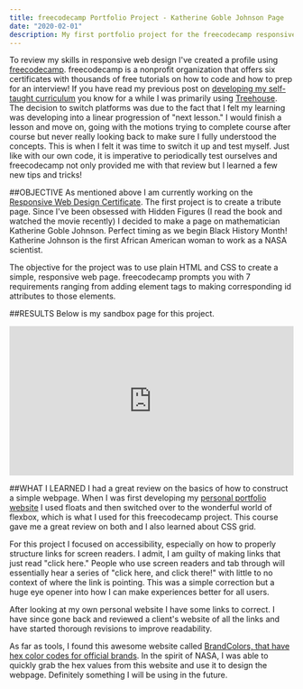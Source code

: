```yaml
---
title: freecodecamp Portfolio Project - Katherine Goble Johnson Page
date: "2020-02-01"
description: My first portfolio project for the freecodecamp responsive web design certificate.
---
```


To review my skills in responsive web design I've created a profile using [freecodecamp](https://www.freecodecamp.org/).  freecodecamp is a nonprofit organization that offers six certificates with thousands of free tutorials on how to code and how to prep for an interview! If you have read my previous post on [developing my self-taught curriculum](https://courtneymakesthingsmove.netlify.com/developing-structure/) you know for a while I was primarily using [Treehouse](https://teamtreehouse.com).  The decision to switch platforms was due to the fact that I felt my learning was developing into a linear progression of "next lesson."  I would finish a lesson and move on, going with the motions trying to complete course after course but never really looking back to make sure I fully understood the concepts.  This is when I felt it was time to switch it up and test myself.  Just like with our own code, it is imperative to periodically test ourselves and freecodecamp not only provided me with that review but I learned a few new tips and tricks!


##OBJECTIVE
As mentioned above I am currently working on the [Responsive Web Design Certificate](https://www.freecodecamp.org/learn).  The first project is to create a tribute page.  Since I've been obsessed with Hidden Figures (I read the book and watched the movie recently) I decided to make a page on mathematician Katherine Goble Johnson.  Perfect timing as we begin Black History Month! Katherine Johnson is the first African American woman to work as a NASA scientist.

The objective for the project was to use plain HTML and CSS to create a simple, responsive web page.  freecodecamp prompts you with 7 requirements ranging from adding element tags to making corresponding id attributes to those elements.



##RESULTS
Below is my sandbox page for this project.

<iframe height="265" style="width: 100%;" scrolling="no" title="FCC: Katherine G. Johnson Biography Page" src="https://codepen.io/courtneypure/embed/preview/gObJQMe?height=265&theme-id=light&default-tab=html,result" frameborder="no" allowtransparency="true" allowfullscreen="true">
  See the Pen <a href='https://codepen.io/courtneypure/pen/gObJQMe'>FCC: Katherine G. Johnson Biography Page</a> by C. Pure
  (<a href='https://codepen.io/courtneypure'>@courtneypure</a>) on <a href='https://codepen.io'>CodePen</a>.
</iframe>


##WHAT I LEARNED
I had a great review on the basics of how to construct a simple webpage.  When I was first developing my [personal portfolio website](http://CPureMake.TV) I used floats and then switched over to the wonderful world of flexbox, which is what I used for this freecodecamp project.  This course gave me a great review on both and I also learned about CSS grid.

For this project I focused on accessibility, especially on how to properly structure links for screen readers.  I admit, I am guilty of making links that just read "click here." People who use screen readers and tab through will essentially hear a series of "click here, and click there!" with little to no context of where the link is pointing. This was a simple correction but a huge eye opener into how I can make experiences better for all users.

After looking at my own personal website I have some links to correct. I have since gone back and reviewed a client's website of all the links and have started thorough revisions to improve readability.

As far as tools, I found this awesome website called [BrandColors, that have  hex color codes for official brands](https://brandcolors.net/). In the spirit of NASA, I was able to quickly grab the hex values from this website and use it to design the webpage.  Definitely something I will be using in the future.
